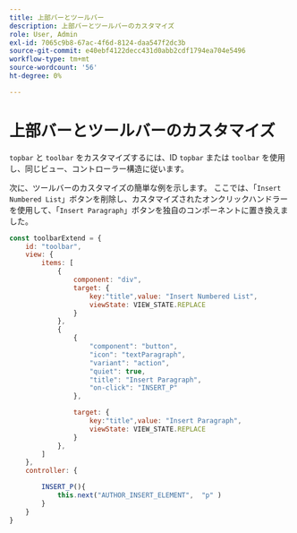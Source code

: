 ```yaml
---
title: 上部バーとツールバー
description: 上部バーとツールバーのカスタマイズ
role: User, Admin
exl-id: 7065c9b8-67ac-4f6d-8124-daa547f2dc3b
source-git-commit: e40ebf4122decc431d0abb2cdf1794ea704e5496
workflow-type: tm+mt
source-wordcount: '56'
ht-degree: 0%

---
```


# 上部バーとツールバーのカスタマイズ

`topbar` と `toolbar` をカスタマイズするには、ID `topbar` または `toolbar` を使用し、同じビュー、コントローラー構造に従います。

次に、ツールバーのカスタマイズの簡単な例を示します。 ここでは、「`Insert Numbered List`」ボタンを削除し、カスタマイズされたオンクリックハンドラーを使用して、「`Insert Paragraph`」ボタンを独自のコンポーネントに置き換えました。

```js title = toolbar_customisation.js
const toolbarExtend = {
    id: "toolbar",
    view: {
        items: [
            {
                component: "div",
                target: {
                    key:"title",value: "Insert Numbered List",                    
                    viewState: VIEW_STATE.REPLACE
                }
            },
            {
                {
                    "component": "button",
                    "icon": "textParagraph",
                    "variant": "action",
                    "quiet": true,
                    "title": "Insert Paragraph",
                    "on-click": "INSERT_P"
                },

                target: {
                    key:"title",value: "Insert Paragraph",                    
                    viewState: VIEW_STATE.REPLACE
                }
            },
        ]
    },
    controller: {

        INSERT_P(){
            this.next("AUTHOR_INSERT_ELEMENT",  "p" )
        }
    }
}
```

